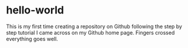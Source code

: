 # hello-world
This is my first time creating a repository on Github following the step by step tutorial I came across on my Github home page. Fingers crossed everything goes well.

